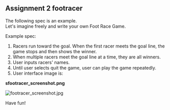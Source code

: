Assignment 2 footracer
----------------------

The following spec is an example. <br>
Let's imagine freely and write your own Foot Race Game.  <br>

Example spec: <br>
1. Racers run toward the goal. When the first racer meets the goal line, the game stops and then shows the winner.
2. When multiple racers meet the goal line at a time, they are all winners.
3. User inputs racers' names.
4. Until user selects quit the game, user can play the game repeatedly.
5. User interface image is:


**sfootracer_screenshot.png**

![footracer_screenshot.jpg](http://github.com/ashbb/shoes_tutorial_html/tree/master%2Fimages%2Ffootracer_screenshot.jpg?raw=true)

Have fun!
